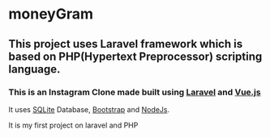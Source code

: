 # moneyGram 

## This project uses Laravel framework which is based on PHP(Hypertext Preprocessor) scripting language.

### This is an Instagram Clone made built using [Laravel](https://laravel.com/) and [Vue.js](https://vuejs.org/)

It uses [SQLite](https://www.sqlite.org/index.html) Database, [Bootstrap](https://getbootstrap.com/) and [NodeJs](https://nodejs.org/en/).

It is my first project on laravel and PHP
